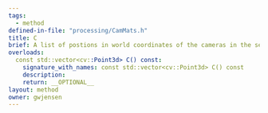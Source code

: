 ```yaml
---
tags:
  - method
defined-in-file: "processing/CamMats.h"
title: C
brief: A list of postions in world coordinates of the cameras in the setup.
overloads:
  const std::vector<cv::Point3d> C() const:
    signature_with_names: const std::vector<cv::Point3d> C() const
    description: 
    return: __OPTIONAL__
layout: method
owner: gwjensen
---
```

